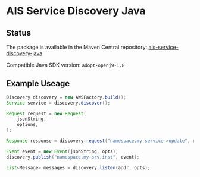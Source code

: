 # AIS Service Discovery Java

## Status

The package is available in the Maven Central repository: [ais-service-discovery-java](https://search.maven.org/artifact/com.github.peak-ai/ais-service-discovery-java) 

Compatible Java SDK version: `adopt-openj9-1.8`

## Example Useage

```java
Discovery discovery = new AWSFactory.build();
Service service = discovery.discover();

Request request = new Request(
    jsonString,
    options,
);

Response response = discovery.request("namespace.my-service->update", request);

Event event = new Event(jsonString, opts);
discovery.publish("namespace.my-srv.inst", event);

List<Message> messages = discovery.listen(addr, opts);
```
